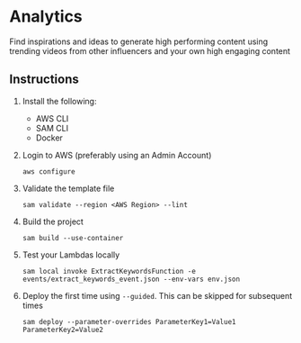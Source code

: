 # Analytics

Find inspirations and ideas to generate high performing content using trending videos from other influencers and your
own high engaging content

## Instructions

1. Install the following:
    - AWS CLI
    - SAM CLI
    - Docker

2. Login to AWS (preferably using an Admin Account)
   ```
   aws configure
   ```

3. Validate the template file
   ```
   sam validate --region <AWS Region> --lint
   ```

4. Build the project
   ```
   sam build --use-container
   ```

5. Test your Lambdas locally
   ```
   sam local invoke ExtractKeywordsFunction -e events/extract_keywords_event.json --env-vars env.json
   ```

6. Deploy the first time using `--guided`. This can be skipped for subsequent times
   ```
   sam deploy --parameter-overrides ParameterKey1=Value1 ParameterKey2=Value2
   ```